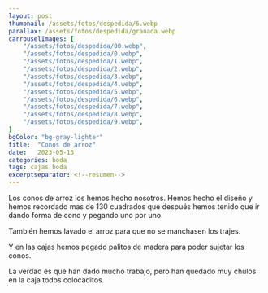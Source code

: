 ```yaml
---
layout: post
thumbnail: /assets/fotos/despedida/6.webp
parallax: /assets/fotos/despedida/granada.webp
carrouselImages: [
	"/assets/fotos/despedida/00.webp",
	"/assets/fotos/despedida/0.webp",
	"/assets/fotos/despedida/1.webp",
	"/assets/fotos/despedida/2.webp",
	"/assets/fotos/despedida/3.webp",
	"/assets/fotos/despedida/4.webp",
	"/assets/fotos/despedida/5.webp",
	"/assets/fotos/despedida/6.webp",
	"/assets/fotos/despedida/7.webp",
	"/assets/fotos/despedida/8.webp",
	"/assets/fotos/despedida/9.webp",
]
bgColor: "bg-gray-lighter"
title:  "Conos de arroz"
date:   2023-05-13
categories: boda
tags: cajas boda
excerptseparator: <!--resumen-->
---
```


Los conos de arroz los hemos hecho nosotros. Hemos hecho el diseño y hemos recordado mas de 130 cuadrados que después hemos tenido que ir dando forma de cono y pegando uno por uno.

También hemos lavado el arroz para que no se manchasen los trajes.

Y en las cajas hemos pegado palitos de madera para poder sujetar los conos.

La verdad es que han dado mucho trabajo, pero han quedado muy chulos en la caja todos colocaditos.